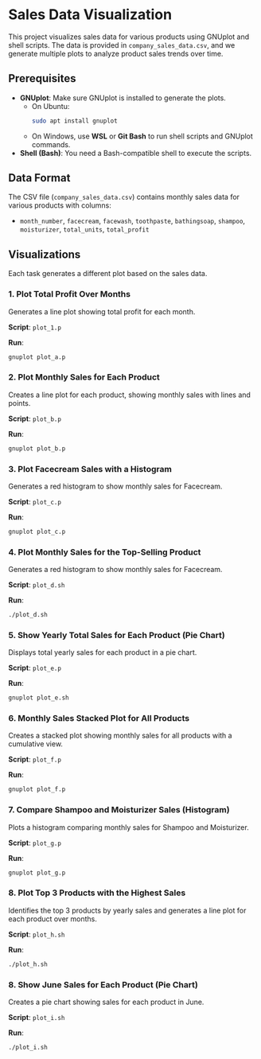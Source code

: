 # Sales Data Visualization

This project visualizes sales data for various products using GNUplot and shell scripts. The data is provided in `company_sales_data.csv`, and we generate multiple plots to analyze product sales trends over time.

## Prerequisites

- **GNUplot**: Make sure GNUplot is installed to generate the plots.
  - On Ubuntu:
    ```bash
    sudo apt install gnuplot
    ```
  - On Windows, use **WSL** or **Git Bash** to run shell scripts and GNUplot commands.
- **Shell (Bash)**: You need a Bash-compatible shell to execute the scripts.

## Data Format

The CSV file (`company_sales_data.csv`) contains monthly sales data for various products with columns:
- `month_number`, `facecream`, `facewash`, `toothpaste`, `bathingsoap`, `shampoo`, `moisturizer`, `total_units`, `total_profit`

## Visualizations

Each task generates a different plot based on the sales data.

### 1. Plot Total Profit Over Months

Generates a line plot showing total profit for each month.

**Script**: `plot_1.p`

**Run**:
```bash
gnuplot plot_a.p
```


### 2. Plot Monthly Sales for Each Product

Creates a line plot for each product, showing monthly sales with lines and points.

**Script**: `plot_b.p`

**Run**:
```bash
gnuplot plot_b.p
```

### 3. Plot Facecream Sales with a Histogram

Generates a red histogram to show monthly sales for Facecream.

**Script**: `plot_c.p`

**Run**:
```bash
gnuplot plot_c.p
```
### 4. Plot Monthly Sales for the Top-Selling Product

Generates a red histogram to show monthly sales for Facecream.

**Script**: `plot_d.sh`

**Run**:
```bash
./plot_d.sh
```


### 5. Show Yearly Total Sales for Each Product (Pie Chart)

Displays total yearly sales for each product in a pie chart.

**Script**: `plot_e.p`

**Run**:
```bash
gnuplot plot_e.sh
```


### 6. Monthly Sales Stacked Plot for All Products

Creates a stacked plot showing monthly sales for all products with a cumulative view.

**Script**: `plot_f.p`

**Run**:
```bash
gnuplot plot_f.p
```

### 7. Compare Shampoo and Moisturizer Sales (Histogram)

Plots a histogram comparing monthly sales for Shampoo and Moisturizer.

**Script**: `plot_g.p`

**Run**:
```bash
gnuplot plot_g.p
```

### 8. Plot Top 3 Products with the Highest Sales

Identifies the top 3 products by yearly sales and generates a line plot for each product over months.

**Script**: `plot_h.sh`

**Run**:
```bash
./plot_h.sh
```

### 8. Show June Sales for Each Product (Pie Chart)

Creates a pie chart showing sales for each product in June.

**Script**: `plot_i.sh`

**Run**:
```bash
./plot_i.sh
```



